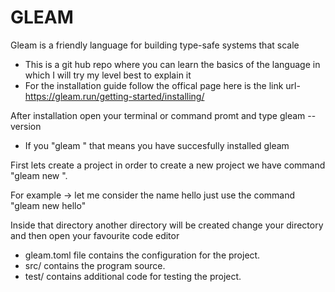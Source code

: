 # GLEAM
Gleam is a friendly language for building type-safe systems that scale
* This is a git hub repo where you can learn the basics of the language in which I will try my level best to explain it
* For the installation guide follow the offical page here is the link
url-https://gleam.run/getting-started/installing/

After installation open your terminal or command promt and type 
gleam --version
 
* If you "gleam <version>" that means you have succesfully installed gleam

First lets create a project in order to create a new project we have command "gleam new <project-name>".

For example -> let me consider the name hello just use the command "gleam new hello"

Inside that directory another directory will be created change your directory and then open your favourite code editor 



* gleam.toml file contains the configuration for the project.
* src/ contains the program source.
* test/ contains additional code for testing the project.